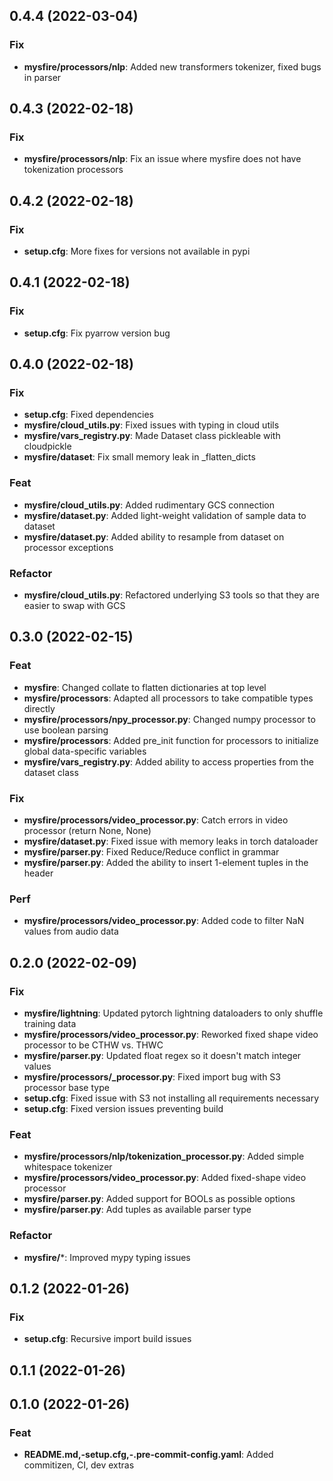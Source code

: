 ## 0.4.4 (2022-03-04)

### Fix

- **mysfire/processors/nlp**: Added new transformers tokenizer, fixed bugs in parser

## 0.4.3 (2022-02-18)

### Fix

- **mysfire/processors/nlp**: Fix an issue where mysfire does not have tokenization processors

## 0.4.2 (2022-02-18)

### Fix

- **setup.cfg**: More fixes for versions not available in pypi

## 0.4.1 (2022-02-18)

### Fix

- **setup.cfg**: Fix pyarrow version bug

## 0.4.0 (2022-02-18)

### Fix

- **setup.cfg**: Fixed dependencies
- **mysfire/cloud_utils.py**: Fixed issues with typing in cloud utils
- **mysfire/vars_registry.py**: Made Dataset class pickleable with cloudpickle
- **mysfire/dataset**: Fix small memory leak in _flatten_dicts

### Feat

- **mysfire/cloud_utils.py**: Added rudimentary GCS connection
- **mysfire/dataset.py**: Added light-weight validation of sample data to dataset
- **mysfire/dataset.py**: Added ability to resample from dataset on processor exceptions

### Refactor

- **mysfire/cloud_utils.py**: Refactored underlying S3 tools so that they are easier to swap with GCS

## 0.3.0 (2022-02-15)

### Feat

- **mysfire**: Changed collate to flatten dictionaries at top level
- **mysfire/processors**: Adapted all processors to take compatible types directly
- **mysfire/processors/npy_processor.py**: Changed numpy processor to use boolean parsing
- **mysfire/processors**: Added pre_init function for processors to initialize global data-specific variables
- **mysfire/vars_registry.py**: Added ability to access properties from the dataset class

### Fix

- **mysfire/processors/video_processor.py**: Catch errors in video processor (return None, None)
- **mysfire/dataset.py**: Fixed issue with memory leaks in torch dataloader
- **mysfire/parser.py**: Fixed Reduce/Reduce conflict in grammar
- **mysfire/parser.py**: Added the ability to insert 1-element tuples in the header

### Perf

- **mysfire/processors/video_processor.py**: Added code to filter NaN values from audio data

## 0.2.0 (2022-02-09)

### Fix

- **mysfire/lightning**: Updated pytorch lightning dataloaders to only shuffle training data
- **mysfire/processors/video_processor.py**: Reworked fixed shape video processor to be CTHW vs. THWC
- **mysfire/parser.py**: Updated float regex so it doesn't match integer values
- **mysfire/processors/_processor.py**: Fixed import bug with S3 processor base type
- **setup.cfg**: Fixed issue with S3 not installing all requirements necessary
- **setup.cfg**: Fixed version issues preventing build

### Feat

- **mysfire/processors/nlp/tokenization_processor.py**: Added simple whitespace tokenizer
- **mysfire/processors/video_processor.py**: Added fixed-shape video processor
- **mysfire/parser.py**: Added support for BOOLs as possible options
- **mysfire/parser.py**: Add tuples as available parser type

### Refactor

- **mysfire/***: Improved mypy typing issues

## 0.1.2 (2022-01-26)

### Fix

- **setup.cfg**: Recursive import build issues

## 0.1.1 (2022-01-26)

## 0.1.0 (2022-01-26)

### Feat

- **README.md,-setup.cfg,-.pre-commit-config.yaml**: Added commitizen, CI, dev extras
